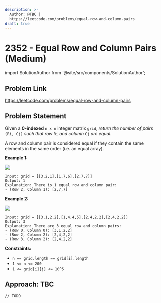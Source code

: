 ```yaml
---
description: >-
  Author: @TBC |
  https://leetcode.com/problems/equal-row-and-column-pairs
draft: true
---
```


# 2352 - Equal Row and Column Pairs (Medium)

import SolutionAuthor from '@site/src/components/SolutionAuthor';

## Problem Link

https://leetcode.com/problems/equal-row-and-column-pairs

## Problem Statement

Given a **0-indexed** `n x n` integer matrix `grid`, _return the number of pairs_ `(Ri, Cj)` _such that row_ `Ri` _and column_ `Cj` _are equal_.

A row and column pair is considered equal if they contain the same elements in the same order (i.e. an equal array).

&#x20;

**Example 1:**

![](https://assets.leetcode.com/uploads/2022/06/01/ex1.jpg)

```
Input: grid = [[3,2,1],[1,7,6],[2,7,7]]
Output: 1
Explanation: There is 1 equal row and column pair:
- (Row 2, Column 1): [2,7,7]
```

**Example 2:**

![](https://assets.leetcode.com/uploads/2022/06/01/ex2.jpg)

```
Input: grid = [[3,1,2,2],[1,4,4,5],[2,4,2,2],[2,4,2,2]]
Output: 3
Explanation: There are 3 equal row and column pairs:
- (Row 0, Column 0): [3,1,2,2]
- (Row 2, Column 2): [2,4,2,2]
- (Row 3, Column 2): [2,4,2,2]
```

**Constraints:**

* `n == grid.length == grid[i].length`
* `1 <= n <= 200`
* `1 <= grid[i][j] <= 10^5`

## Approach: TBC

<SolutionAuthor name="@TBC"/>

```
// TODO
```